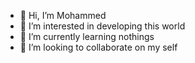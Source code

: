 - 👋 Hi, I’m Mohammed
- 👀 I’m interested in developing this world
- 🌱 I’m currently learning nothings 
- 💞️ I’m looking to collaborate on my self
<!---
mahoma453/mahoma453 is a ✨ special ✨ repository because its `README.md` (this file) appears on your GitHub profile.
You can click the Preview link to take a look at your changes.
--->

